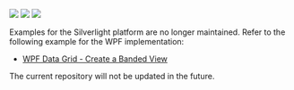 <!-- default badges list -->
![](https://img.shields.io/endpoint?url=https://codecentral.devexpress.com/api/v1/VersionRange/128654405/15.1.3%2B)
[![](https://img.shields.io/badge/Open_in_DevExpress_Support_Center-FF7200?style=flat-square&logo=DevExpress&logoColor=white)](https://supportcenter.devexpress.com/ticket/details/T267402)
[![](https://img.shields.io/badge/📖_How_to_use_DevExpress_Examples-e9f6fc?style=flat-square)](https://docs.devexpress.com/GeneralInformation/403183)
<!-- default badges end -->
Examples for the Silverlight platform are no longer maintained. Refer to the following example for the WPF implementation:

* [WPF Data Grid - Create a Banded View](https://github.com/DevExpress-Examples/wpf-data-grid-create-a-banded-view)

The current repository will not be updated in the future.
